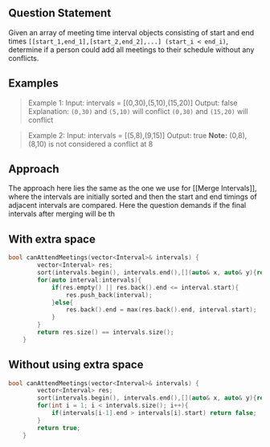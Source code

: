 ## Question Statement
Given an array of meeting time interval objects consisting of start and end times `[[start_1,end_1],[start_2,end_2],...] (start_i < end_i)`, determine if a person could add all meetings to their schedule without any conflicts.
## Examples
>Example 1:
>Input: intervals = [(0,30),(5,10),(15,20)]
>Output: false
>Explanation:
> `(0,30)` and `(5,10)` will conflict
>`(0,30)` and `(15,20)` will conflict

>Example 2:
>Input: intervals = [(5,8),(9,15)]
>Output: true
>**Note:**
>(0,8),(8,10) is not considered a conflict at 8
## Approach
The approach here lies the same as the one we use for [[Merge Intervals]], where the intervals are initially sorted and then the start and end timings of adjacent intervals are compared. Here the question demands if the final intervals after merging will be th
## With extra space
```cpp
bool canAttendMeetings(vector<Interval>& intervals) {
        vector<Interval> res;
        sort(intervals.begin(), intervals.end(),[](auto& x, auto& y){return x.start < y.start;});
        for(auto interval:intervals){
            if(res.empty() || res.back().end <= interval.start){
                res.push_back(interval);
            }else{
                res.back().end = max(res.back().end, interval.start);
            }
        }
        return res.size() == intervals.size();
    }
```
## Without using extra space
```cpp
bool canAttendMeetings(vector<Interval>& intervals) {
        vector<Interval> res;
        sort(intervals.begin(), intervals.end(),[](auto& x, auto& y){return x.start < y.start;});
        for(int i = 1; i < intervals.size(); i++){
            if(intervals[i-1].end > intervals[i].start) return false;
        }
        return true;
    }
```